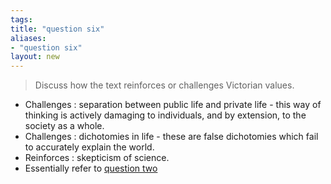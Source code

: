 ```yaml
---
tags: 
title: "question six"
aliases:
- "question six"
layout: new
---
```


> Discuss how the text reinforces or challenges Victorian values.

- Challenges : separation between public life and private life - this way of thinking is actively damaging to individuals, and by extension, to the society as a whole.
- Challenges : dichotomies in life - these are false dichotomies which fail to accurately explain the world.
- Reinforces : skepticism of science.
- Essentially refer to [question two](qtwo.md)
